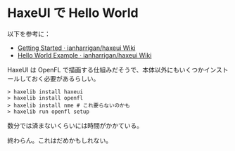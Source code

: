 # HaxeUI で Hello World
以下を参考に：
- [Getting Started · ianharrigan/haxeui Wiki](https://github.com/ianharrigan/haxeui/wiki/Getting-Started)
- [Hello World Example · ianharrigan/haxeui Wiki](https://github.com/ianharrigan/haxeui/wiki/Hello-World-Example)

HaxeUI は OpenFL で描画する仕組みだそうで、本体以外にもいくつかインストールしておく必要があるらしい。
```
> haxelib install haxeui
> haxelib install openfl
> haxelib install nme # これ要らないのかも
> haxelib run openfl setup
```
数分では済まないくらいには時間がかかている。

終わらん。これはだめかもしれない。